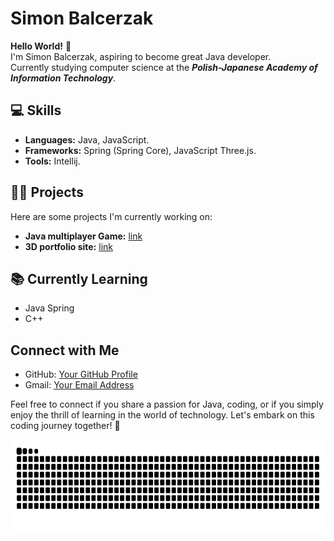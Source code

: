 # Simon Balcerzak

**Hello World!** 👋  
I'm Simon Balcerzak, aspiring to become great Java developer.  
Currently studying computer science at the ***Polish-Japanese Academy of Information Technology***.  
## 💻 Skills
- **Languages:** Java, JavaScript.
- **Frameworks:** Spring (Spring Core), JavaScript Three.js. 
- **Tools:** Intellij.

## 👨‍💻 Projects
Here are some projects I'm currently working on:
- **Java multiplayer Game:** [link](#)
- **3D portfolio site:** [link](#)

## 📚 Currently Learning
- Java Spring
- C++

## Connect with Me
- GitHub: [Your GitHub Profile](#)
- Gmail: [Your Email Address](#)

Feel free to connect if you share a passion for Java, coding, or if you simply enjoy the thrill of learning in the world of technology. Let's embark on this coding journey together! 🚀

<img src="https://raw.githubusercontent.com/PerfectPurplee/PerfectPurplee/output/snake.svg" alt="Snake animation" height="150" />

###





